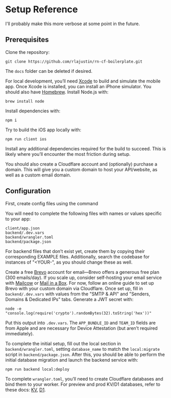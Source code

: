 # Setup Reference

I'll probably make this more verbose at some point in the future.

## Prerequisites

Clone the repository:

```
git clone https://github.com/rlajustin/rn-cf-boilerplate.git
```

The `docs` folder can be deleted if desired.

For local development, you’ll need [Xcode](https://apps.apple.com/us/app/xcode/id497799835) to build and simulate the mobile app. Once Xcode is installed, you can install an iPhone simulator. You should also have [Homebrew](https://brew.sh/). Install Node.js with:

```
brew install node
```

Install dependencies with:

```
npm i
```

Try to build the iOS app locally with:

```
npm run client ios
```

Install any additional dependencies required for the build to succeed. This is likely where you’ll encounter the most friction during setup.

You should also create a Cloudflare account and (optionally) purchase a domain. This will give you a custom domain to host your API/website, as well as a custom email domain.

## Configuration

First, create config files using the command

You will need to complete the following files with names or values specific to your app:

```
client/app.json
backend/.dev.vars
backend/wrangler.toml
backend/package.json
```

For backend files that don’t exist yet, create them by copying their corresponding EXAMPLE files. Additionally, search the codebase for instances of "<YOUR-", as you should change these as well.

Create a free [Brevo](https://app.brevo.com/) account for email—Brevo offers a generous free plan (300 emails/day). If you scale up, consider self-hosting your email service with [Mailcow](https://mailcow.email/) or [Mail in a Box](https://mailinabox.email/). For now, follow an online guide to set up Brevo with your custom domain via Cloudflare. Once set up, fill in `backend/.dev.vars` with values from the "SMTP & API" and "Senders, Domains & Dedicated IPs" tabs. Generate a JWT secret with:

```
node -e "console.log(require('crypto').randomBytes(32).toString('hex'))"
```

Put this output into `.dev.vars`. The `APP_BUNDLE_ID` and `TEAM_ID` fields are from Apple and are necessary for Device Attestation (but aren’t required immediately).

To complete the initial setup, fill out the local section in `backend/wrangler.toml`, setting `database_name` to match the `local:migrate` script in `backend/package.json`. After this, you should be able to perform the initial database migration and launch the backend service with:

```
npm run backend local:deploy
```

To complete `wrangler.toml`, you’ll need to create Cloudflare databases and bind them to your worker. For preview and prod KV/D1 databases, refer to these docs: [KV](https://developers.cloudflare.com/kv/get-started/), [D1](https://developers.cloudflare.com/d1/get-started/).
